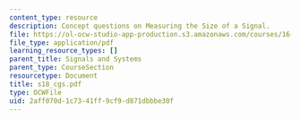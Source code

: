 ```yaml
---
content_type: resource
description: Concept questions on Measuring the Size of a Signal.
file: https://ol-ocw-studio-app-production.s3.amazonaws.com/courses/16-01-unified-engineering-i-ii-iii-iv-fall-2005-spring-2006/2aff070d1c7341ff9cf9d871dbbbe30f_s18_cgs.pdf
file_type: application/pdf
learning_resource_types: []
parent_title: Signals and Systems
parent_type: CourseSection
resourcetype: Document
title: s18_cgs.pdf
type: OCWFile
uid: 2aff070d-1c73-41ff-9cf9-d871dbbbe30f
---
```

